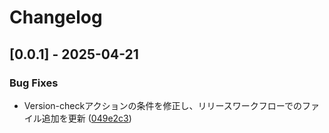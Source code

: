 # Changelog
## [0.0.1] - 2025-04-21

### Bug Fixes



- Version-checkアクションの条件を修正し、リリースワークフローでのファイル追加を更新 ([049e2c3](https://github.com/tktcorporation/electron-pan-clip/commit/049e2c39bc5a96bbd2ac28aa8bbb136b983e2d2e))

<!-- generated by git-cliff -->

